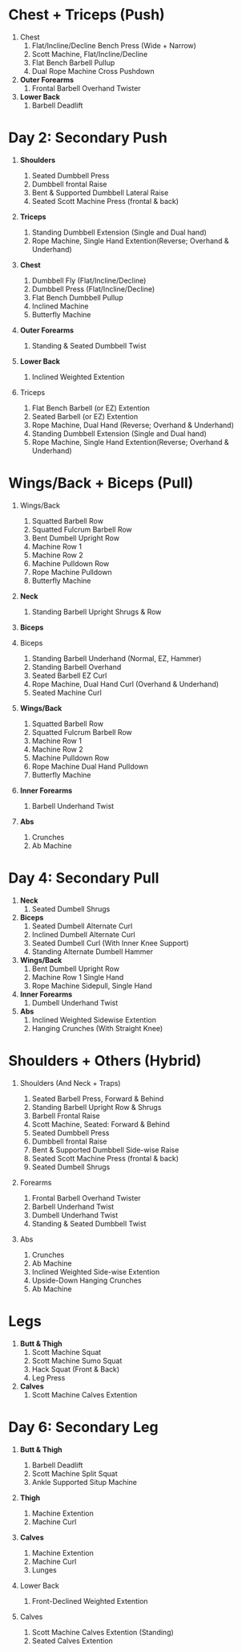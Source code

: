 # Chest + Triceps (Push)

1. Chest
    1. Flat/Incline/Decline Bench Press (Wide + Narrow)
    1. Scott Machine, Flat/Incline/Decline
    1. Flat Bench Barbell Pullup
    1. Dual Rope Machine Cross Pushdown
1. **Outer Forearms**
    1. Frontal Barbell Overhand Twister
1. **Lower Back**
    1. Barbell Deadlift

# Day 2: Secondary Push

1. **Shoulders**
    1. Seated Dumbbell Press
    1. Dumbbell frontal Raise
    1. Bent & Supported Dumbbell Lateral Raise
    1. Seated Scott Machine Press (frontal & back)
1. **Triceps**
    1. Standing Dumbbell Extension (Single and Dual hand)
    1. Rope Machine, Single Hand Extention(Reverse; Overhand & Underhand)
1. **Chest**
    1. Dumbbell Fly (Flat/Incline/Decline)
    1. Dumbbell Press (Flat/Incline/Decline)
    1. Flat Bench Dumbbell Pullup
    1. Inclined Machine
    1. Butterfly Machine
1. **Outer Forearms**
    1. Standing & Seated Dumbbell Twist
1. **Lower Back**
    1. Inclined Weighted Extention

1. Triceps
    1. Flat Bench Barbell (or EZ) Extention
    1. Seated Barbell (or EZ) Extention
    1. Rope Machine, Dual Hand (Reverse; Overhand & Underhand)
    1. Standing Dumbbell Extension (Single and Dual hand)
    1. Rope Machine, Single Hand Extention(Reverse; Overhand & Underhand)

# Wings/Back + Biceps (Pull)

1. Wings/Back
    1. Squatted Barbell Row
    1. Squatted Fulcrum Barbell Row
    1. Bent Dumbell Upright Row
    1. Machine Row 1
    1. Machine Row 2
    1. Machine Pulldown Row
    1. Rope Machine Pulldown
    1. Butterfly Machine

1. **Neck**
    1. Standing Barbell Upright Shrugs & Row
1. **Biceps**
1. Biceps
    1. Standing Barbell Underhand (Normal, EZ, Hammer)
    1. Standing Barbell Overhand
    1. Seated Barbell EZ Curl
    1. Rope Machine, Dual Hand Curl (Overhand & Underhand)
    1. Seated Machine Curl
1. **Wings/Back**
    1. Squatted Barbell Row
    1. Squatted Fulcrum Barbell Row
    1. Machine Row 1
    1. Machine Row 2
    1. Machine Pulldown Row
    1. Rope Machine Dual Hand Pulldown
    1. Butterfly Machine
1. **Inner Forearms**
    1. Barbell Underhand Twist
1. **Abs**
    1. Crunches
    1. Ab Machine

# Day 4: Secondary Pull

1. **Neck**
    1. Seated Dumbell Shrugs
1. **Biceps**
    1. Seated Dumbell Alternate Curl
    1. Inclined Dumbell Alternate Curl
    1. Seated Dumbell Curl (With Inner Knee Support)
    1. Standing Alternate Dumbell Hammer
1. **Wings/Back**
    1. Bent Dumbell Upright Row
    1. Machine Row 1 Single Hand
    1. Rope Machine Sidepull, Single Hand
1. **Inner Forearms**
    1. Dumbell Underhand Twist
1. **Abs**
    1. Inclined Weighted Sidewise Extention
    1. Hanging Crunches (With Straight Knee)

# Shoulders + Others (Hybrid)

1. Shoulders (And Neck + Traps)
    1. Seated Barbell Press, Forward & Behind
    1. Standing Barbell Upright Row & Shrugs
    1. Barbell Frontal Raise
    1. Scott Machine, Seated: Forward & Behind
    1. Seated Dumbbell Press
    1. Dumbbell frontal Raise
    1. Bent & Supported Dumbbell Side-wise Raise
    1. Seated Scott Machine Press (frontal & back)
    1. Seated Dumbell Shrugs

1. Forearms
    1. Frontal Barbell Overhand Twister
    1. Barbell Underhand Twist
    1. Dumbell Underhand Twist
    1. Standing & Seated Dumbbell Twist


1. Abs
    1. Crunches
    1. Ab Machine
    1. Inclined Weighted Side-wise Extention
    1. Upside-Down Hanging Crunches
    1. Ab Machine

# Legs

1. **Butt & Thigh**
    1. Scott Machine Squat
    1. Scott Machine Sumo Squat
    1. Hack Squat (Front & Back)
    1. Leg Press
1. **Calves**
    1. Scott Machine Calves Extention

# Day 6: Secondary Leg

1. **Butt & Thigh**
    1. Barbell Deadlift
    1. Scott Machine Split Squat
    1. Ankle Supported Situp Machine
1. **Thigh**
    1. Machine Extention
    1. Machine Curl
1. **Calves**
    1. Machine Extention
    1. Machine Curl
    1. Lunges

1. Lower Back
    1. Front-Declined Weighted Extention

1. Calves
    1. Scott Machine Calves Extention (Standing)
    1. Seated Calves Extention
